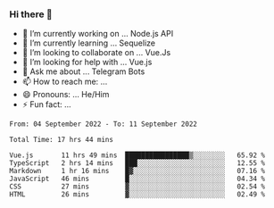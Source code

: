 ### Hi there 👋

- 🔭 I’m currently working on ... Node.js API
- 🌱 I’m currently learning ... Sequelize
- 👯 I’m looking to collaborate on ... Vue.Js
- 🤔 I’m looking for help with ... Vue.js
- 💬 Ask me about ... Telegram Bots 
- 📫 How to reach me: ... 
- 😄 Pronouns: ... He/Him
- ⚡ Fun fact: ... 


<!--START_SECTION:waka-->

```text
From: 04 September 2022 - To: 11 September 2022

Total Time: 17 hrs 44 mins

Vue.js       11 hrs 49 mins  ████████████████▒░░░░░░░░   65.92 %
TypeScript   2 hrs 14 mins   ███░░░░░░░░░░░░░░░░░░░░░░   12.55 %
Markdown     1 hr 16 mins    █▓░░░░░░░░░░░░░░░░░░░░░░░   07.16 %
JavaScript   46 mins         █░░░░░░░░░░░░░░░░░░░░░░░░   04.34 %
CSS          27 mins         ▓░░░░░░░░░░░░░░░░░░░░░░░░   02.54 %
HTML         26 mins         ▓░░░░░░░░░░░░░░░░░░░░░░░░   02.49 %
```

<!--END_SECTION:waka-->

<!--
**therealstein/therealstein** is a ✨ _special_ ✨ repository because its `README.md` (this file) appears on your GitHub profile.

Here are some ideas to get you started:

- 🔭 I’m currently working on ...
- 🌱 I’m currently learning ...
- 👯 I’m looking to collaborate on ...
- 🤔 I’m looking for help with ...
- 💬 Ask me about ...
- 📫 How to reach me: ...
- 😄 Pronouns: ...
- ⚡ Fun fact: ...
-->
